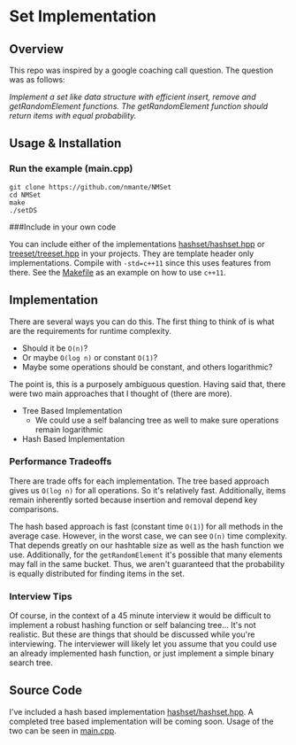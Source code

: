 # Set Implementation

## Overview

This repo was inspired by a google coaching call question. The question was as follows:

*Implement a set like data structure with efficient insert, remove and getRandomElement functions. The getRandomElement function should return items with equal probability.*

## Usage & Installation

### Run the example (main.cpp)
	git clone https://github.com/nmante/NMSet
	cd NMSet
	make
	./setDS

###Include in your own code

You can include either of the implementations [hashset/hashset.hpp](hashset/hashset.hpp) or [treeset/treeset.hpp](hashset/hashset.hpp) in your projects. They are template header only implementations. Compile with `-std=c++11` since this uses features from there. See the [Makefile](Makefile) as an example on how to use `c++11`.

## Implementation

There are several ways you can do this. The first thing to think of is what are the requirements for runtime complexity. 

- Should it be `O(n)`?
- Or maybe `O(log n)` or constant `O(1)`?
- Maybe some operations should be constant, and others logarithmic?

The point is, this is a purposely ambiguous question. Having said that, there were two main approaches that I thought of (there are more).

- Tree Based Implementation
	- We could use a self balancing tree as well to make sure operations remain logarithmic
- Hash Based Implementation

### Performance Tradeoffs

There are trade offs for each implementation. The tree based approach gives us `O(log n)` for all operations. So it's relatively fast. Additionally, items remain inherently sorted because insertion and removal depend key comparisons.

The hash based approach is fast (constant time `O(1)`) for all methods in the average case. However, in the worst case, we can see `O(n)` time complexity. That depends greatly on our hashtable size as well as the hash function we use. Additionally, for the `getRandomElement` it's possible that many elements may fall in the same bucket. Thus, we aren't guaranteed that the probability is equally distributed for finding items in the set. 

### Interview Tips

Of course, in the context of a 45 minute interview it would be difficult to implement a robust hashing function or self balancing tree... It's not realistic. But these are things that should be discussed while you're interviewing. The interviewer will likely let you assume that you could use an already implemented hash function, or just implement a simple binary search tree.

## Source Code

I've included a hash based implementation [hashset/hashset.hpp](hashset/hashset.hpp). A completed tree based implementation will be coming soon. Usage of the two can be seen in [main.cpp](main.cpp).